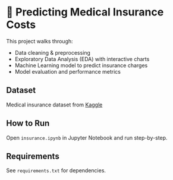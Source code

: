# 🧠 Predicting Medical Insurance Costs

This project walks through:
- Data cleaning & preprocessing
- Exploratory Data Analysis (EDA) with interactive charts
- Machine Learning model to predict insurance charges
- Model evaluation and performance metrics

## Dataset
Medical insurance dataset from [Kaggle](https://www.kaggle.com/datasets/mirichoi0218/insurance)

## How to Run
Open `insurance.ipynb` in Jupyter Notebook and run step-by-step.

## Requirements
See `requirements.txt` for dependencies.
